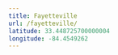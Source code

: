 ```yaml
---
title: Fayetteville
url: /fayetteville/
latitude: 33.448725700000004
longitude: -84.4549262
---
```

